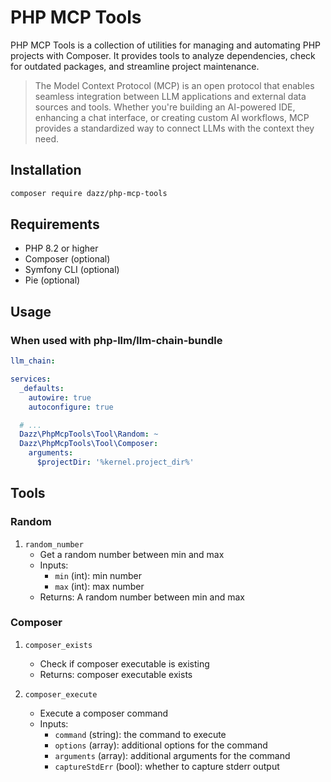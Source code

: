 # PHP MCP Tools

PHP MCP Tools is a collection of utilities for managing and automating PHP projects with Composer. 
It provides tools to analyze dependencies, check for outdated packages, and streamline project maintenance.

> The Model Context Protocol (MCP) is an open protocol that enables seamless integration between LLM applications and external data sources and tools. Whether you're building an AI-powered IDE, enhancing a chat interface, or creating custom AI workflows, MCP provides a standardized way to connect LLMs with the context they need.

## Installation

```bash
composer require dazz/php-mcp-tools
```

## Requirements

- PHP 8.2 or higher
- Composer (optional)
- Symfony CLI (optional)
- Pie (optional)

## Usage

### When used with php-llm/llm-chain-bundle

```yaml
llm_chain:

services:
  _defaults:
    autowire: true
    autoconfigure: true

  # ...
  Dazz\PhpMcpTools\Tool\Random: ~
  Dazz\PhpMcpTools\Tool\Composer:
    arguments:
      $projectDir: '%kernel.project_dir%'
```

## Tools

### Random

1. `random_number`
   - Get a random number between min and max
   - Inputs:
     - `min` (int): min number
     - `max` (int): max number
   - Returns: A random number between min and max

### Composer

1. `composer_exists`
    - Check if composer executable is existing
    - Returns: composer executable exists

2. `composer_execute`
    - Execute a composer command
    - Inputs:
      - `command` (string): the command to execute
      - `options` (array): additional options for the command
      - `arguments` (array): additional arguments for the command
      - `captureStdErr` (bool): whether to capture stderr output